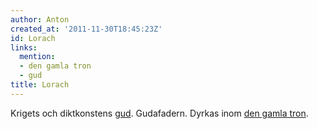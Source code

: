 ```yaml
---
author: Anton
created_at: '2011-11-30T18:45:23Z'
id: Lorach
links:
  mention:
  - den gamla tron
  - gud
title: Lorach
---
```


Krigets och diktkonstens [gud]. Gudafadern. Dyrkas inom [den gamla tron].

  [gud]: gud
  [den gamla tron]: den_gamla_tron
